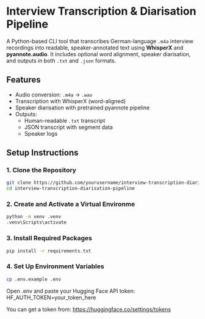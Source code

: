# Interview Transcription & Diarisation Pipeline

A Python-based CLI tool that transcribes German-language `.m4a` interview recordings into readable, speaker-annotated text using **WhisperX** and **pyannote.audio**. It includes optional word alignment, speaker diarisation, and outputs in both `.txt` and `.json` formats.

## Features

- Audio conversion: `.m4a` → `.wav`
- Transcription with WhisperX (word-aligned)
- Speaker diarisation with pretrained pyannote pipeline
- Outputs:
  - Human-readable `.txt` transcript
  - JSON transcript with segment data
  - Speaker logs

## Setup Instructions

### 1. Clone the Repository

```bash
git clone https://github.com/yourusername/interview-transcription-diarisation-pipeline.git
cd interview-transcription-diarisation-pipeline
```

### 2. Create and Activate a Virtual Environme

```bash
python -m venv .venv
.venv\Scripts\activate
```

### 3. Install Required Packages

```bash
pip install -r requirements.txt
```

### 4. Set Up Environment Variables

```bash
cp .env.example .env
```
Open .env and paste your Hugging Face API token:
HF_AUTH_TOKEN=your_token_here

You can get a token from: https://huggingface.co/settings/tokens
